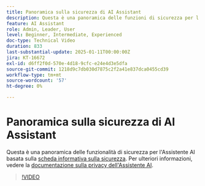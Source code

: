 ```yaml
---
title: Panoramica sulla sicurezza di AI Assistant
description: Questa è una panoramica delle funzioni di sicurezza per l’Assistente AI in base alla scheda informativa sulla sicurezza.
feature: AI Assistant
role: Admin, Leader, User
level: Beginner, Intermediate, Experienced
doc-type: Technical Video
duration: 833
last-substantial-update: 2025-01-11T00:00:00Z
jira: KT-16672
exl-id: d6ff2f0d-570e-4d18-9cfc-e24e4d3e5dfa
source-git-commit: 1218d9c7db030d7875c2f2a41e837dca0455cd39
workflow-type: tm+mt
source-wordcount: '57'
ht-degree: 0%

---
```



# Panoramica sulla sicurezza di AI Assistant

Questa è una panoramica delle funzionalità di sicurezza per l&#39;Assistente AI basata sulla <a href="https://www.adobe.com/content/dam/cc/en/trust-center/ungated/whitepapers/experience-cloud/adobe-ai-assistant-in-aep-security-fact-sheet.pdf">scheda informativa sulla sicurezza</a>.  Per ulteriori informazioni, vedere la [documentazione sulla privacy dell&#39;Assistente AI](https://experienceleague.adobe.com/it/docs/experience-platform/ai-assistant/privacy).

>[!VIDEO](https://video.tv.adobe.com/v/3441066/?learn=on&enablevpops)
